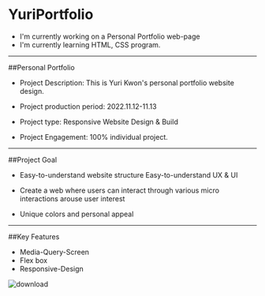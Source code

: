 # YuriPortfolio

* I'm currently working on a Personal Portfolio web-page
* I'm currently learning HTML, CSS program.


***


##Personal Portfolio


- Project Description: This is Yuri Kwon's personal portfolio website design.

- Project production period: 2022.11.12-11.13

- Project type: Responsive Website Design & Build

- Project Engagement: 100% individual project.

***

##Project Goal

- Easy-to-understand website structure Easy-to-understand UX & UI

- Create a web where users can interact through various micro interactions arouse user interest

- Unique colors and personal appeal

***


##Key Features
* Media-Query-Screen
* Flex box
* Responsive-Design


![download](https://user-images.githubusercontent.com/114896166/201605639-2dc7e61e-7fbb-4bfa-bd45-a0ba48d3c07b.jpg)




